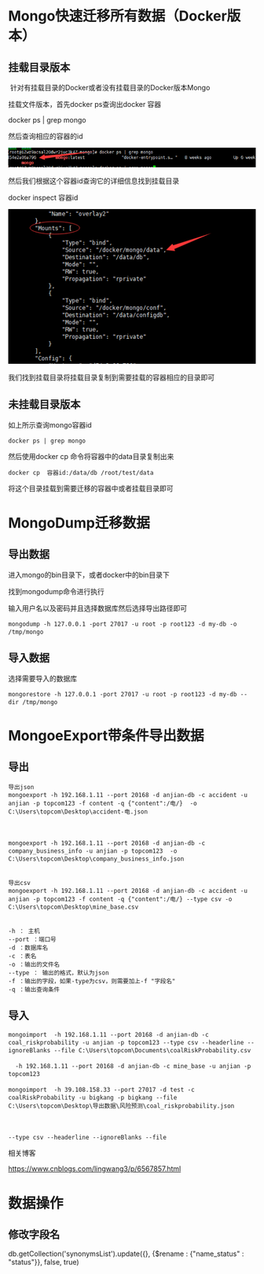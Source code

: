 # Mongo快速迁移所有数据（Docker版本）

## 挂载目录版本

​		针对有挂载目录的Docker或者没有挂载目录的Docker版本Mongo

挂载文件版本，首先docker  ps查询出docker 容器

docker ps | grep mongo

然后查询相应的容器的id

![](img\mongo-cp.png)

然后我们根据这个容器id查询它的详细信息找到挂载目录

docker inspect 容器id

![](img\mongo-cp2.png)

我们找到挂载目录将挂载目录复制到需要挂载的容器相应的目录即可

## 未挂载目录版本

如上所示查询mongo容器id

```
docker ps | grep mongo
```

然后使用docker cp 命令将容器中的data目录复制出来

```
docker cp  容器id:/data/db /root/test/data
```

将这个目录挂载到需要迁移的容器中或者挂载目录即可



# MongoDump迁移数据

## 导出数据

进入mongo的bin目录下，或者docker中的bin目录下

找到mongodump命令进行执行

输入用户名以及密码并且选择数据库然后选择导出路径即可

```
mongodump -h 127.0.0.1 -port 27017 -u root -p root123 -d my-db -o /tmp/mongo
```

## 导入数据

选择需要导入的数据库



```
mongorestore -h 127.0.0.1 -port 27017 -u root -p root123 -d my-db --dir /tmp/mongo
```



# MongoeExport带条件导出数据



## 导出

```
导出json
mongoexport -h 192.168.1.11 --port 20168 -d anjian-db -c accident -u anjian -p topcom123 -f content -q {"content":/电/}  -o C:\Users\topcom\Desktop\accident-电.json



mongoexport -h 192.168.1.11 --port 20168 -d anjian-db -c company_business_info -u anjian -p topcom123  -o C:\Users\topcom\Desktop\company_business_info.json


导出csv
mongoexport -h 192.168.1.11 --port 20168 -d anjian-db -c accident -u anjian -p topcom123 -f content -q {"content":/电/} --type csv -o C:\Users\topcom\Desktop\mine_base.csv


-h ： 主机
--port ：端口号
-d ：数据库名
-c ：表名
-o ：输出的文件名
--type ： 输出的格式，默认为json
-f ：输出的字段，如果-type为csv，则需要加上-f "字段名"
-q ：输出查询条件
```

## 导入

```
mongoimport  -h 192.168.1.11 --port 20168 -d anjian-db -c coal_riskprobability -u anjian -p topcom123 --type csv --headerline --ignoreBlanks --file C:\Users\topcom\Documents\coalRiskProbability.csv

  -h 192.168.1.11 --port 20168 -d anjian-db -c mine_base -u anjian -p topcom123

mongoimport  -h 39.108.158.33 --port 27017 -d test -c coalRiskProbability -u bigkang -p bigkang --file C:\Users\topcom\Desktop\导出数据\风险预测\coal_riskprobability.json



--type csv --headerline --ignoreBlanks --file 
```

相关博客

<https://www.cnblogs.com/lingwang3/p/6567857.html>



# 数据操作

## 修改字段名

db.getCollection('synonymsList').update({}, {$rename : {"name_status" : "status"}}, false, true)